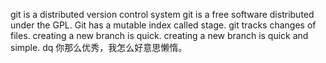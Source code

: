 git is a distributed version control system
git is a free software distributed under the GPL.
Git has a mutable index called stage.
git tracks changes of files.
creating a new branch is quick.
creating a new branch is quick and simple.
dq
你那么优秀，我怎么好意思懒惰。
